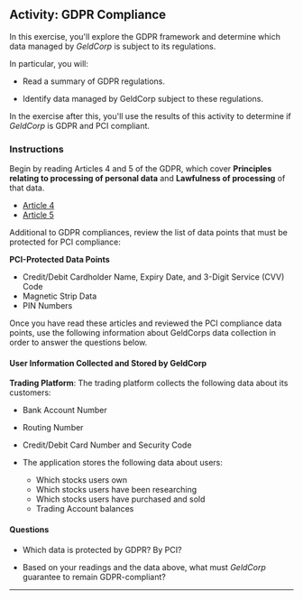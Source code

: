 ## Activity: GDPR Compliance

In this exercise, you'll explore the GDPR framework and determine which data managed by _GeldCorp_ is subject to its regulations.

In particular, you will:

- Read a summary of GDPR regulations.

- Identify data managed by GeldCorp subject to these regulations.

In the exercise after this, you'll use the results of this activity to determine if _GeldCorp_ is GDPR and PCI compliant.

### Instructions

Begin by reading Articles 4 and 5 of the GDPR, which cover **Principles relating to processing of personal data** and **Lawfulness of processing** of that data.

- [Article 4](https://gdpr-info.eu/art-4-gdpr/)
- [Article 5](https://gdpr-info.eu/art-5-gdpr/)

Additional to GDPR compliances, review the list of data points that must be protected for PCI compliance: 

**PCI-Protected Data Points**

- Credit/Debit Cardholder Name, Expiry Date, and 3-Digit Service (CVV) Code
- Magnetic Strip Data
- PIN Numbers

Once you have read these articles and reviewed the PCI compliance data points, use the following information about GeldCorps data collection in order to answer the questions below. 

#### User Information Collected and Stored by GeldCorp 

**Trading Platform**: The trading platform collects the following data about its customers:
  - Bank Account Number
  - Routing Number
  - Credit/Debit Card Number and Security Code
  
- The application stores the following data about users:
  - Which stocks users own
  - Which stocks users have been researching
  - Which stocks users have purchased and sold
  - Trading Account balances

#### Questions

- Which data is protected by GDPR? By PCI?

- Based on your readings and the data above, what must _GeldCorp_ guarantee to remain GDPR-compliant?

---- 